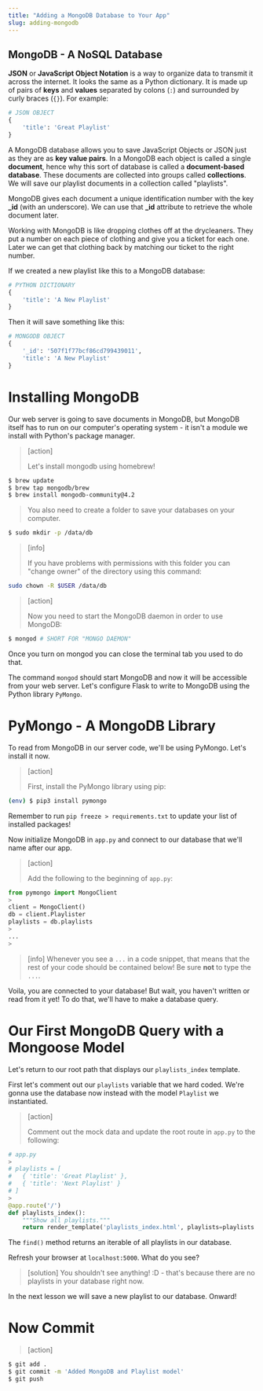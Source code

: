 ```yaml
---
title: "Adding a MongoDB Database to Your App"
slug: adding-mongodb
---
```


## MongoDB - A NoSQL Database

**JSON** or **JavaScript Object Notation** is a way to organize data to transmit it across the internet. It looks the same as a Python dictionary. It is made up of pairs of **keys** and **values** separated by colons (`:`) and surrounded by curly braces (`{}`). For example:

```python
# JSON OBJECT
{
    'title': 'Great Playlist'
}
```

A MongoDB database allows you to save JavaScript Objects or JSON just as they are as **key value pairs**. In a MongoDB each object is called a single **document**, hence why this sort of database is called a **document-based database**. These documents are collected into groups called **collections**. We will save our playlist documents in a collection called "playlists".

MongoDB gives each document a unique identification number with the key **_id** (with an underscore). We can use that **_id** attribute to retrieve the whole document later.

Working with MongoDB is like dropping clothes off at the drycleaners. They put a number on each piece of clothing and give you a ticket for each one. Later we can get that clothing back by matching our ticket to the right number.

If we created a new playlist like this to a MongoDB database:

```python
# PYTHON DICTIONARY
{
    'title': 'A New Playlist'
}
```

Then it will save something like this:

```python
# MONGODB OBJECT
{
    '_id': '507f1f77bcf86cd799439011',
    'title': 'A New Playlist'
}
```

# Installing MongoDB

Our web server is going to save documents in MongoDB, but MongoDB itself has to run on our computer's operating system - it isn't a module we install with Python's package manager.

> [action]
>
> Let's install mongodb using homebrew!
>
```bash
$ brew update
$ brew tap mongodb/brew
$ brew install mongodb-community@4.2
```
>
> You also need to create a folder to save your databases on your computer.
>
```bash
$ sudo mkdir -p /data/db
```

<!-- -->

> [info]
>
> If you have problems with permissions with this folder you can "change owner" of the directory using this command:
>
```bash
sudo chown -R $USER /data/db
```

<!-- -->

> [action]
>
> Now you need to start the MongoDB daemon in order to use MongoDB:
>
```bash
$ mongod # SHORT FOR "MONGO DAEMON"
```

Once you turn on mongod you can close the terminal tab you used to do that.

The command `mongod` should start MongoDB and now it will be accessible from your web server. Let's configure Flask to write to MongoDB using the Python library `PyMongo`.

# PyMongo - A MongoDB Library

To read from MongoDB in our server code, we'll be using PyMongo. Let's install it now.

> [action]
>
> First, install the PyMongo library using pip:
>
```bash
(env) $ pip3 install pymongo
```

Remember to run `pip freeze > requirements.txt` to update your list of installed packages!

Now initialize MongoDB in `app.py` and connect to our database that we'll name after our app.

> [action]
>
> Add the following to the beginning of `app.py`:
>
```python
from pymongo import MongoClient
>
client = MongoClient()
db = client.Playlister
playlists = db.playlists
>
...
>
```

<!-- -->

> [info]
> Whenever you see a `...` in a code snippet, that means that the rest of your code should be contained below! Be sure **not** to type the `...`.

Voila, you are connected to your database! But wait, you haven't written or read from it yet! To do that, we'll have to make a database query.

# Our First MongoDB Query with a Mongoose Model

Let's return to our root path that displays our `playlists_index` template.

First let's comment out our `playlists` variable that we hard coded. We're gonna use the database now instead with the model `Playlist` we instantiated.

> [action]
>
> Comment out the mock data and update the root route in `app.py` to the following:
>
```python
# app.py
>
# playlists = [
#   { 'title': 'Great Playlist' },
#   { 'title': 'Next Playlist' }
# ]
>
@app.route('/')
def playlists_index():
    """Show all playlists."""
    return render_template('playlists_index.html', playlists=playlists.find())
```

The `find()` method returns an iterable of all playlists in our database.

Refresh your browser at `localhost:5000`. What do you see?

> [solution]
> You shouldn't see anything! :D - that's because there are no playlists in your database right now.

In the next lesson we will save a new playlist to our database. Onward!

# Now Commit

> [action]
>
>
```bash
$ git add .
$ git commit -m 'Added MongoDB and Playlist model'
$ git push
```
